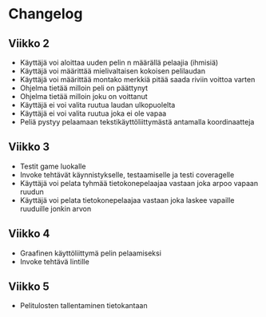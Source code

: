 # Changelog
## Viikko 2
- Käyttäjä voi aloittaa uuden pelin n määrällä pelaajia (ihmisiä)
- Käyttäjä voi määrittää mielivaltaisen kokoisen pelilaudan
- Käyttäjä voi määrittää montako merkkiä pitää saada riviin voittoa varten
- Ohjelma tietää milloin peli on päättynyt
- Ohjelma tietää milloin joku on voittanut
- Käyttäjä ei voi valita ruutua laudan ulkopuolelta
- Käyttäjä ei voi valita ruutua joka ei ole vapaa
- Peliä pystyy pelaamaan tekstikäyttöliittymästä antamalla koordinaatteja
## Viikko 3
- Testit game luokalle
- Invoke tehtävät käynnistykselle, testaamiselle ja testi coveragelle
- Käyttäjä voi pelata tyhmää tietokonepelaajaa vastaan joka arpoo vapaan ruudun
- Käyttäjä voi pelata tietokonepelaajaa vastaan joka laskee vapaille ruuduille jonkin arvon
## Viikko 4
- Graafinen käyttöliittymä pelin pelaamiseksi
- Invoke tehtävä lintille
## Viikko 5
- Pelitulosten tallentaminen tietokantaan
